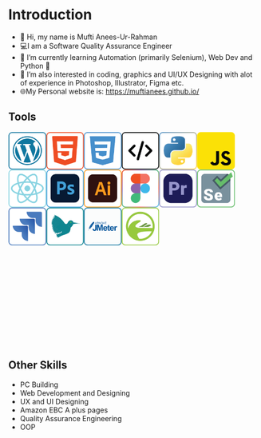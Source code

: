 # Introduction
- 👋 Hi, my name is Mufti Anees-Ur-Rahman
- 💻I am a Software Quality Assurance Engineer
- 🌱 I’m currently learning Automation (primarily Selenium), Web Dev and Python 🐍
- 👀 I’m also interested in coding, graphics and UI/UX Designing with alot of experience in Photoshop, Illustrator, Figma etc.
- 🌐My Personal website is: https://muftianees.github.io/

## Tools
<div>
<img align='left' style='padding-right=10px;' src='images\wordpress.png' width=15% alt='Wordpress Logo'/>
<img align='left' style='padding-right=10px;' src='images\html.png' height=15% width=15% alt='HTML Logo'/>
<img align='left' style='padding-right=10px;' src='images\css.png' width=15% alt='CSS Logo'/>
<img align='left' style='padding-right=10px;' src='images\code.png' width=15% alt='Development Logo'/>
<img align='left' style='padding-right=10px;' src='images\python.png' width=15% alt='Python Logo'/>
<img align='left' style='padding-right=10px;' src='images\js.png' width=15% alt='JavaScript Logo'/>
<img align='left' style='padding-right=10px;' src='images\react.png' width=15% alt='React JS Logo'/>
<img align='left' style='padding-right=10px;' src='images\photoshop.png' width=15% alt='Photoshop Logo'/>
<img align='left' style='padding-right=10px;' src='images\illustrator.png' width=15% height=15% alt='Illustrator Logo'/>
<img align='left' style='padding-right=10px;' src='images\figma.png' width=15% height=15% alt='Figma Logo'/>
<img align='left' style='padding-right=10px;' src='images\premiere.png' width=15% alt='PremierPro Logo'/>
<img align='left' style='padding-right=10px;' src='images\Selenium.png' width=15% alt='Selenium Logo'/>
<img align='left' style='padding-right=10px;' src='images\jira.png' width=15% alt='JIRA Logo'/>
<img align='left' style='padding-right=10px;' src='images\latex.png' width=15% alt='Latex Logo'/>
<img align='left' style='padding-right=10px;' src='images\jmeter.png' width=15% alt='J Meter Logo'/>
<img align='left' style='padding-right=10px;' src='images\joget.png' width=15% alt='Joget Logo'/>
</div>

<br/>
<br/>
<br/>
<br/>
<br/>
<br/>
<br/>
<br/>
<br/>
<br/>
<br/>
<br/>
<br/>
<br/>
<br/>
<br/>
<br/>
<br/>
<br/>
<br/>
<br/>
<br/>
<br/>
<br/>
<br/>

## Other Skills
- PC Building 
- Web Development and Designing
- UX and UI Designing
- Amazon EBC A plus pages
- Quality Assurance Engineering
- OOP

